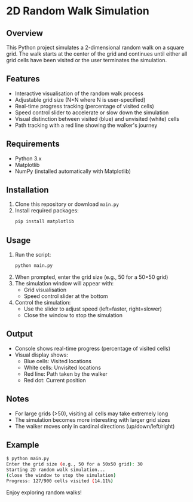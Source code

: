 # 2D Random Walk Simulation

## Overview
This Python project simulates a 2-dimensional random walk on a square grid. The walk starts at the center of the grid and continues until either all grid cells have been visited or the user terminates the simulation.
## Features
- Interactive visualisation of the random walk process
- Adjustable grid size (N×N where N is user-specified)
- Real-time progress tracking (percentage of visited cells)
- Speed control slider to accelerate or slow down the simulation
- Visual distinction between visited (blue) and unvisited (white) cells
- Path tracking with a red line showing the walker's journey

## Requirements
- Python 3.x
- Matplotlib
- NumPy (installed automatically with Matplotlib)

## Installation
1. Clone this repository or download ``main.py``
2. Install required packages:
   ```bash
   pip install matplotlib
   ```

## Usage
1. Run the script:
   ```bash
   python main.py
   ```
2. When prompted, enter the grid size (e.g., 50 for a 50×50 grid)
3. The simulation window will appear with:
   - Grid visualisation
   - Speed control slider at the bottom
4. Control the simulation:
   - Use the slider to adjust speed (left=faster, right=slower)
   - Close the window to stop the simulation

## Output
- Console shows real-time progress (percentage of visited cells)
- Visual display shows:
  - Blue cells: Visited locations
  - White cells: Unvisited locations
  - Red line: Path taken by the walker
  - Red dot: Current position

## Notes
- For large grids (>50), visiting all cells may take extremely long
- The simulation becomes more interesting with larger grid sizes
- The walker moves only in cardinal directions (up/down/left/right)

## Example
```bash
$ python main.py
Enter the grid size (e.g., 50 for a 50x50 grid): 30
Starting 2D random walk simulation...
(close the window to stop the simulation)
Progress: 127/900 cells visited (14.11%)
```

Enjoy exploring random walks!
